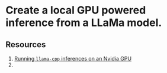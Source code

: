 # Create a local GPU powered inference from a LLaMa model.

## Resources

1. [Running `llama-cpp` inferences on an Nvidia GPU](https://kubito.dev/posts/llama-cpp-linux-nvidia/)
2. 